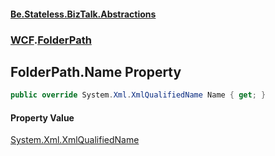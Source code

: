 #### [Be.Stateless.BizTalk.Abstractions](README.md 'README')
### [WCF](WCF.md 'WCF').[FolderPath](FolderPath.md 'WCF.FolderPath')

## FolderPath.Name Property

```csharp
public override System.Xml.XmlQualifiedName Name { get; }
```

#### Property Value
[System.Xml.XmlQualifiedName](https://docs.microsoft.com/en-us/dotnet/api/System.Xml.XmlQualifiedName 'System.Xml.XmlQualifiedName')